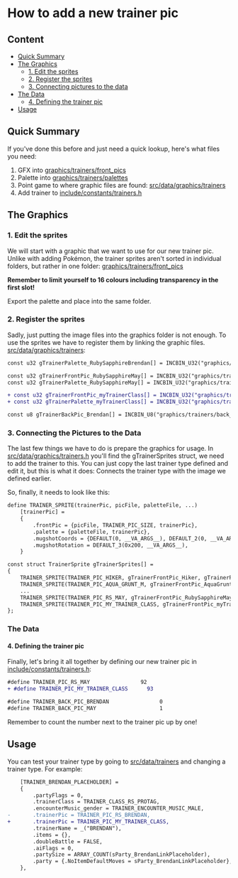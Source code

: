 # How to add a new trainer pic

## Content
* [Quick Summary](#quick-summary)
* [The Graphics](#the-graphics)
  * [1. Edit the sprites](#2-edit-the-sprites)
  * [2. Register the sprites](#2-register-the-sprites)
  * [3. Connecting pictures to the data](#2-connecting-pictures-to-the-data)
* [The Data](#the-data)
  * [4. Defining the trainer pic](#2-defining-the-trainer-pic)
* [Usage](#usage)

## Quick Summary
If you've done this before and just need a quick lookup, here's what files you need:
1. GFX into [graphics/trainers/front_pics](https://github.com/rh-hideout/pokeemerald-expansion/blob/master/graphics/trainers/front_pics)
2. Palette into [graphics/trainers/palettes](https://github.com/rh-hideout/pokeemerald-expansion/blob/master/graphics/trainers/palettes)
3. Point game to where graphic files are found: [src/data/graphics/trainers](https://github.com/rh-hideout/pokeemerald-expansion/blob/master/src/data/graphics/trainers.h)
4. Add trainer to [include/constants/trainers.h](https://github.com/rh-hideout/pokeemerald-expansion/blob/master/include/constants/trainers.h)

## The Graphics

### 1. Edit the sprites
We will start with a graphic that we want to use for our new trainer pic. Unlike with adding Pokémon, the trainer sprites aren't sorted in individual folders, but rather in one folder:
[graphics/trainers/front_pics](https://github.com/rh-hideout/pokeemerald-expansion/blob/master/graphics/trainers/front_pics)

**Remember to limit yourself to 16 colours including transparency in the first slot!**

Export the palette and place into the same folder.

### 2. Register the sprites
Sadly, just putting the image files into the graphics folder is not enough. To use the sprites we have to register them by linking the graphic files.
[src/data/graphics/trainers](https://github.com/rh-hideout/pokeemerald-expansion/blob/master/src/data/graphics/trainers.h):
```diff
const u32 gTrainerPalette_RubySapphireBrendan[] = INCBIN_U32("graphics/trainers/palettes/ruby_sapphire_brendan.gbapal.lz");

const u32 gTrainerFrontPic_RubySapphireMay[] = INCBIN_U32("graphics/trainers/front_pics/ruby_sapphire.4bpp.lz");
const u32 gTrainerPalette_RubySapphireMay[] = INCBIN_U32("graphics/trainers/palettes/ruby_sapphire_may.gbapal.lz");

+ const u32 gTrainerFrontPic_myTrainerClass[] = INCBIN_U32("graphics/trainers/front_pics/myTrainerClass.4bpp.lz");
+ const u32 gTrainerPalette_myTrainerClass[] = INCBIN_U32("graphics/trainers/palettes/myTrainerClass.gbapal.lz");

const u8 gTrainerBackPic_Brendan[] = INCBIN_U8("graphics/trainers/back_pics/brendan.4bpp");
```

### 3. Connecting the Pictures to the Data
The last few things we have to do is prepare the graphics for usage. In [src/data/graphics/trainers.h](https://github.com/rh-hideout/pokeemerald-expansion/blob/master/src/data/graphics/trainers.h) you'll find the gTrainerSprites struct, we need to add the trainer to this. You can just copy the last trainer type defined and edit it, but this is what it does: Connects the trainer type with the image we defined earlier.

So, finally, it needs to look like this:
```diff
define TRAINER_SPRITE(trainerPic, picFile, paletteFile, ...)                  \
    [trainerPic] =                                                             \
    {                                                                          \
        .frontPic = {picFile, TRAINER_PIC_SIZE, trainerPic},                   \
        .palette = {paletteFile, trainerPic},                                  \
        .mugshotCoords = {DEFAULT(0, __VA_ARGS__), DEFAULT_2(0, __VA_ARGS__)}, \
        .mugshotRotation = DEFAULT_3(0x200, __VA_ARGS__),                      \
    }

const struct TrainerSprite gTrainerSprites[] =
{
    TRAINER_SPRITE(TRAINER_PIC_HIKER, gTrainerFrontPic_Hiker, gTrainerPalette_Hiker),
    TRAINER_SPRITE(TRAINER_PIC_AQUA_GRUNT_M, gTrainerFrontPic_AquaGruntM, gTrainerPalette_AquaGruntM),
    ...
    TRAINER_SPRITE(TRAINER_PIC_RS_MAY, gTrainerFrontPic_RubySapphireMay, gTrainerPalette_RubySapphireMay),
    TRAINER_SPRITE(TRAINER_PIC_MY_TRAINER_CLASS, gTrainerFrontPic_myTrainerClass, gTrainerPalette_myTrainerClass)
};
```
### The Data
#### 4. Defining the trainer pic
Finally, let's bring it all together by defining our new trainer pic in [include/constants/trainers.h](https://github.com/rh-hideout/pokeemerald-expansion/blob/master/include/constants/trainers.h):

```diff
#define TRAINER_PIC_RS_MAY                92
+ #define TRAINER_PIC_MY_TRAINER_CLASS      93

#define TRAINER_BACK_PIC_BRENDAN                0
#define TRAINER_BACK_PIC_MAY                    1
```
Remember to count the number next to the trainer pic up by one!

## Usage
You can test your trainer type by going to [src/data/trainers](https://github.com/rh-hideout/pokeemerald-expansion/blob/master/src/data/trainers.h) and changing a trainer type. For example:
```diff
    [TRAINER_BRENDAN_PLACEHOLDER] =
    {
        .partyFlags = 0,
        .trainerClass = TRAINER_CLASS_RS_PROTAG,
        .encounterMusic_gender = TRAINER_ENCOUNTER_MUSIC_MALE,
-       .trainerPic = TRAINER_PIC_RS_BRENDAN,
+       .trainerPic = TRAINER_PIC_MY_TRAINER_CLASS,
        .trainerName = _("BRENDAN"),
        .items = {},
        .doubleBattle = FALSE,
        .aiFlags = 0,
        .partySize = ARRAY_COUNT(sParty_BrendanLinkPlaceholder),
        .party = {.NoItemDefaultMoves = sParty_BrendanLinkPlaceholder},
    },
```
